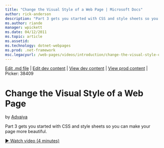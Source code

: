 ```yaml
---
title: "Change the Visual Style of a Web Page | Microsoft Docs"
author: rick-anderson
description: "Part 3 gets you started with CSS and style sheets so you can make your page more beautiful."
ms.author: riande
manager: wpickett
ms.date: 04/12/2011
ms.topic: article
ms.assetid: 
ms.technology: dotnet-webpages
ms.prod: .net-framework
msc.legacyurl: /web-pages/videos/introduction/change-the-visual-style-of-a-web-page
---
```

[Edit .md file](C:\Projects\msc\dev\Msc.Www\Web.ASP\App_Data\github\web-pages\videos\introduction\change-the-visual-style-of-a-web-page.md) | [Edit dev content](http://www.aspdev.net/umbraco#/content/content/edit/26850) | [View dev content](http://docs.aspdev.net/tutorials/web-pages/videos/introduction/change-the-visual-style-of-a-web-page.html) | [View prod content](http://www.asp.net/web-pages/videos/introduction/change-the-visual-style-of-a-web-page) | Picker: 38409

Change the Visual Style of a Web Page
====================
by [Advaiya](https://twitter.com/Advaiyasolns)

Part 3 gets you started with CSS and style sheets so you can make your page more beautiful.

[&#9654; Watch video (4 minutes)](https://channel9.msdn.com/Blogs/ASP-NET-Site-Videos/change-the-visual-style-of-a-web-page)